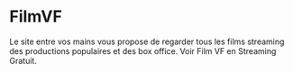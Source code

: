 # FilmVF
Le site entre vos mains vous propose de regarder tous les films streaming des productions populaires et des box office.
Voir Film VF en Streaming Gratuit.
